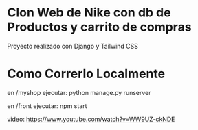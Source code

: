 # Clon Web de Nike con db de Productos y carrito de compras #
Proyecto realizado con Django y Tailwind CSS

# Como Correrlo Localmente #
en /myshop ejecutar: python manage.py runserver

en /front ejecutar: npm start

video: https://www.youtube.com/watch?v=WW9UZ-ckNDE
